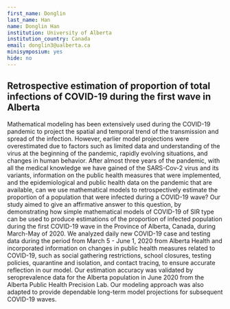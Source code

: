 ```yaml
---
first_name: Donglin
last_name: Han
name: Donglin Han
institution: University of Alberta
institution_country: Canada
email: donglin3@ualberta.ca
minisymposium: yes
hide: no
---
```


## Retrospective estimation of proportion of total infections of COVID-19 during the first wave in Alberta

Mathematical modeling has been extensively used during the COVID-19 pandemic to project the spatial and temporal trend of the transmission and spread of the infection. However, earlier model projections were overestimated due to factors such as limited data and understanding of the virus at the beginning of the pandemic, rapidly evolving situations, and changes in human behavior. After almost three years of the pandemic, with all the medical knowledge we have gained of the SARS-Cov-2 virus and its variants, information on the public health measures that were implemented, and the epidemiological and public health data on the pandemic that are available, can we use mathematical models to retrospectively estimate the proportion of a population that were infected during a COVID-19 wave? Our study aimed to give an affirmative answer to this question, by demonstrating how simple mathematical models of COVID-19 of SIR type can be used to produce estimations of the proportion of infected population during the first COVID-19 wave in the Province of Alberta, Canada, during March-May of 2020. We analyzed daily new COVID-19 case and testing data during the period from March 5 - June 1, 2020 from Alberta Health and incorporated information on changes in public health measures related to COVID-19, such as social gathering restrictions, school closures, testing policies, quarantine and isolation, and contact tracing, to ensure accurate reflection in our model. Our estimation accuracy was validated by seroprevalence data for the Alberta population in June 2020 from the Alberta Public Health Precision Lab. Our modeling approach was also adapted to provide dependable long-term model projections for subsequent COVID-19 waves.


